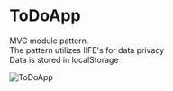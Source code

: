 # ToDoApp
MVC module pattern.<br>
The pattern utilizes IIFE's for data privacy<br>
Data is stored in localStorage

![ToDoApp](https://user-images.githubusercontent.com/38325801/104930135-09927080-59a5-11eb-8c27-3394f521d21c.png)
